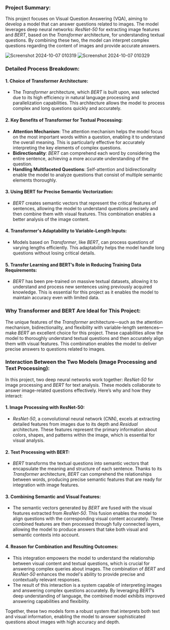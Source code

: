 ### Project Summary:
This project focuses on Visual Question Answering (VQA), aiming to develop a model that can answer questions related to images. The model leverages deep neural networks: *ResNet-50* for extracting image features and *BERT*, based on the *Transformer* architecture, for understanding textual questions. By combining these two, the model can interpret complex questions regarding the content of images and provide accurate answers.

![Screenshot 2024-10-07 010319](https://github.com/user-attachments/assets/ca33a8c6-d38c-4d0f-b728-591ca02e79f2)
![Screenshot 2024-10-07 010329](https://github.com/user-attachments/assets/0d47adba-26e9-4f3a-af0f-156556328fea)


### Detailed Process Breakdown:

#### 1. **Choice of Transformer Architecture**:
   - The *Transformer* architecture, which *BERT* is built upon, was selected due to its high efficiency in natural language processing and parallelization capabilities. This architecture allows the model to process complex and long questions quickly and accurately.

#### 2. **Key Benefits of Transformer for Textual Processing**:
   - **Attention Mechanism**: The attention mechanism helps the model focus on the most important words within a question, enabling it to understand the overall meaning. This is particularly effective for accurately interpreting the key elements of complex questions.
   - **Bidirectionality**: *BERT* can comprehend each word by considering the entire sentence, achieving a more accurate understanding of the question.
   - **Handling Multifaceted Questions**: Self-attention and bidirectionality enable the model to analyze questions that consist of multiple semantic elements thoroughly.

#### 3. **Using BERT for Precise Semantic Vectorization**:
   - *BERT* creates semantic vectors that represent the critical features of sentences, allowing the model to understand questions precisely and then combine them with visual features. This combination enables a better analysis of the image content.

#### 4. **Transformer's Adaptability to Variable-Length Inputs**:
   - Models based on *Transformer*, like *BERT*, can process questions of varying lengths efficiently. This adaptability helps the model handle long questions without losing critical details.

#### 5. **Transfer Learning and BERT’s Role in Reducing Training Data Requirements**:
   - *BERT* has been pre-trained on massive textual datasets, allowing it to understand and process new sentences using previously acquired knowledge. This is essential for this project as it enables the model to maintain accuracy even with limited data.

### Why Transformer and BERT Are Ideal for This Project:
The unique features of the *Transformer* architecture—such as the attention mechanism, bidirectionality, and flexibility with variable-length sentences—make *BERT* an excellent choice for this project. These capabilities allow the model to thoroughly understand textual questions and then accurately align them with visual features. This combination enables the model to deliver precise answers to questions related to images.

### Interaction Between the Two Models (Image Processing and Text Processing):

In this project, two deep neural networks work together: *ResNet-50* for image processing and *BERT* for text analysis. These models collaborate to answer image-related questions effectively. Here’s why and how they interact:

#### 1. **Image Processing with ResNet-50**:
   - *ResNet-50*, a convolutional neural network (CNN), excels at extracting detailed features from images due to its depth and *Residual* architecture. These features represent the primary information about colors, shapes, and patterns within the image, which is essential for visual analysis.

#### 2. **Text Processing with BERT**:
   - *BERT* transforms the textual questions into semantic vectors that encapsulate the meaning and structure of each sentence. Thanks to its *Transformer* architecture, *BERT* can comprehend the relationships between words, producing precise semantic features that are ready for integration with image features.

#### 3. **Combining Semantic and Visual Features**:
   - The semantic vectors generated by *BERT* are fused with the visual features extracted from *ResNet-50*. This fusion enables the model to align questions with the corresponding visual content accurately. These combined features are then processed through fully connected layers, allowing the model to produce answers that take both visual and semantic contexts into account.

#### 4. **Reason for Combination and Resulting Outcomes**:
   - This integration empowers the model to understand the relationship between visual content and textual questions, which is crucial for answering complex queries about images. The combination of *BERT* and *ResNet-50* enhances the model's ability to provide precise and contextually relevant responses.
   - The result of this interaction is a system capable of interpreting images and answering complex questions accurately. By leveraging *BERT*’s deep understanding of language, the combined model exhibits improved answering capabilities and flexibility.

Together, these two models form a robust system that interprets both text and visual information, enabling the model to answer sophisticated questions about images with high accuracy and depth. 
